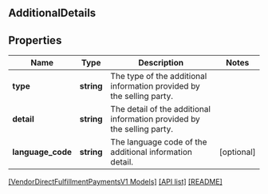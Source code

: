 ## AdditionalDetails

## Properties

Name | Type | Description | Notes
------------ | ------------- | ------------- | -------------
**type** | **string** | The type of the additional information provided by the selling party. |
**detail** | **string** | The detail of the additional information provided by the selling party. |
**language_code** | **string** | The language code of the additional information detail. | [optional]

[[VendorDirectFulfillmentPaymentsV1 Models]](../) [[API list]](../../Api) [[README]](../../../README.md)
